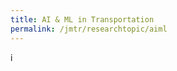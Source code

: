 ```yaml
---
title: AI & ML in Transportation
permalink: /jmtr/researchtopic/aiml
---
```



<style>
.intro{
font-family:times;
font-size:21px;
}
</style>

i
